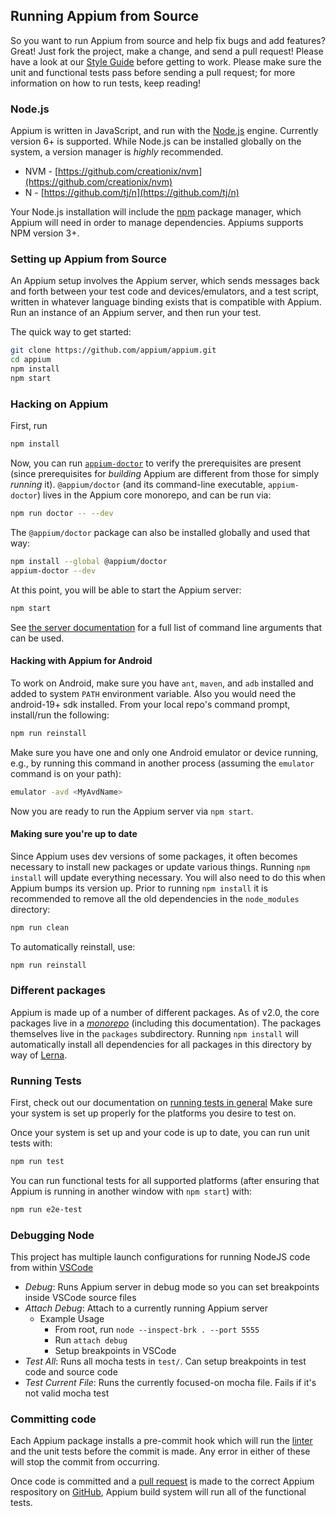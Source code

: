 ## Running Appium from Source

So you want to run Appium from source and help fix bugs and add features?
Great! Just fork the project, make a change, and send a pull request! Please
have a look at our [Style Guide](style-guide.md) before getting to work.
Please make sure the unit and functional tests pass before sending a pull
request; for more information on how to run tests, keep reading!

### Node.js

Appium is written in JavaScript, and run with the [Node.js](https://nodejs.org/) engine. Currently
version 6+ is supported. While Node.js can be installed globally on the system,
a version manager is _highly_ recommended.

* NVM - [https://github.com/creationix/nvm](https://github.com/creationix/nvm)
* N - [https://github.com/tj/n](https://github.com/tj/n)

Your Node.js installation will include the [npm](https://www.npmjs.com/) package manager, which Appium
will need in order to manage dependencies. Appiums supports NPM version 3+.

### Setting up Appium from Source

An Appium setup involves the Appium server, which sends messages back and forth
between your test code and devices/emulators, and a test script, written in
whatever language binding exists that is compatible with Appium. Run an
instance of an Appium server, and then run your test.

The quick way to get started:

```bash
git clone https://github.com/appium/appium.git
cd appium
npm install
npm start
```

### Hacking on Appium

First, run

```bash
npm install
```

Now, you can run [`appium-doctor`](https://npmjs.com/@appium/doctor) to verify
the prerequisites are present (since prerequisites for _building_ Appium
are different from those for simply _running_ it).  `@appium/doctor` (and its
command-line executable, `appium-doctor`) lives in the Appium core monorepo,
and can be run via:

```bash
npm run doctor -- --dev
```

The `@appium/doctor` package can also be installed globally and used that way:

```bash
npm install --global @appium/doctor
appium-doctor --dev
```

At this point, you will be able to start the Appium server:

```bash
npm start
```

See [the server documentation](/docs/en/writing-running-appium/server-args.md)
for a full list of command line arguments that can be used.

#### Hacking with Appium for Android

To work on Android, make sure you have `ant`, `maven`, and `adb` installed
and added to system `PATH` environment variable. Also you would need the
android-19+ sdk installed.
From your local repo's command prompt, install/run the following:

```bash
npm run reinstall
```

Make sure you have one and only one Android emulator or device running, e.g.,
by running this command in another process (assuming the `emulator` command is
on your path):

```bash
emulator -avd <MyAvdName>
```

Now you are ready to run the Appium server via `npm start`.

#### Making sure you're up to date

Since Appium uses dev versions of some packages, it often becomes necessary to
install new packages or update various things. Running `npm install` will
update everything necessary. You will also need to do this when Appium bumps
its version up. Prior to running `npm install` it is recommended to remove
all the old dependencies in the `node_modules` directory:

```bash
npm run clean
```

To automatically reinstall, use:

```bash
npm run reinstall
```

### Different packages

Appium is made up of a number of different packages.  As of v2.0, the core packages
live in a [_monorepo_](https://github.com/appium/appium) (including this documentation).
The packages themselves live in the `packages` subdirectory.  Running `npm install` 
will automatically install all dependencies for all packages in this directory by way of
[Lerna](https://lerna.js.org).

### Running Tests

First, check out our documentation on [running tests in
general](/docs/en/writing-running-appium/running-tests.md) Make sure your
system is set up properly for the platforms you desire to test on.

Once your system is set up and your code is up to date, you can run unit tests
with:

```bash
npm run test
```

You can run functional tests for all supported platforms (after ensuring that
Appium is running in another window with `npm start`) with:

```bash
npm run e2e-test
```

### Debugging Node

This project has multiple launch configurations for running NodeJS code from within [VSCode](https://code.visualstudio.com/)

* _Debug_: Runs Appium server in debug mode so you can set breakpoints inside VSCode source files
* _Attach Debug_: Attach to a currently running Appium server
  * Example Usage
    * From root, run `node --inspect-brk . --port 5555`
    * Run `attach debug`
    * Setup breakpoints in VSCode
* _Test All_: Runs all mocha tests in `test/`. Can setup breakpoints in test code and source code
* _Test Current File_: Runs the currently focused-on mocha file. Fails if it's not valid mocha test

### Committing code

Each Appium package installs a pre-commit hook which will run the [linter](https://eslint.org/) and
the unit tests before the commit is made. Any error in either of these will stop
the commit from occurring.

Once code is committed and a [pull request](https://help.github.com/articles/about-pull-requests/)
is made to the correct Appium respository on [GitHub](https://github.com/), Appium build system
will run all of the functional tests. 
